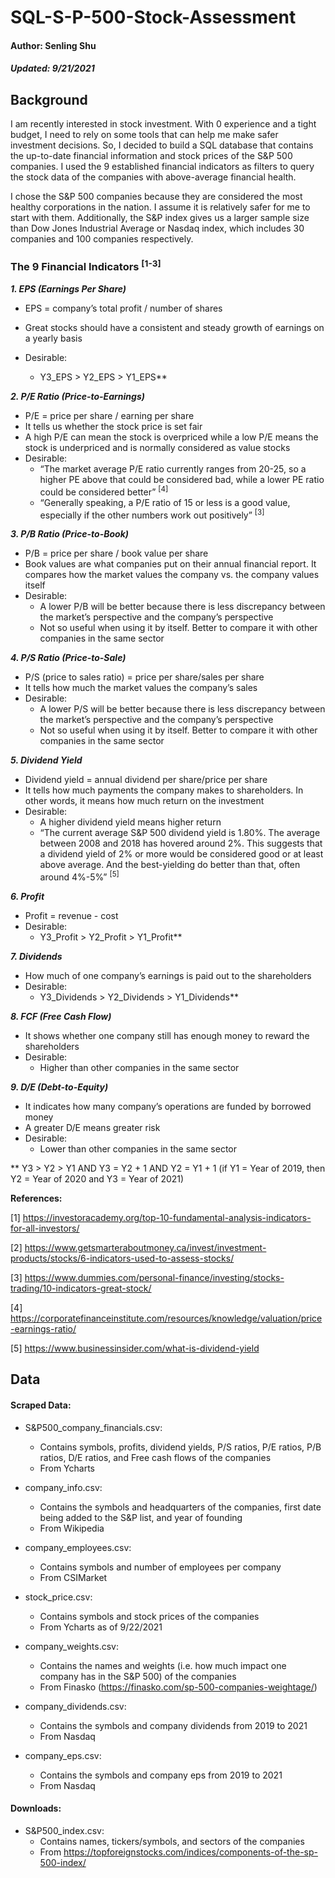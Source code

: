 # SQL-S-P-500-Stock-Assessment
#### Author: Senling Shu
##### Updated: 9/21/2021


## Background

I am recently interested in stock investment. With 0 experience and a tight budget, I need to rely on some tools that can help me make safer investment decisions. So, I decided to build a SQL database that contains the up-to-date financial information and stock prices of the S&P 500 companies. I used the 9 established financial indicators as filters to query the stock data of the companies with above-average financial health.    


I chose the S&P 500 companies because they are considered the most healthy corporations in the nation. I assume it is relatively safer for me to start with them. Additionally, the S&P index gives us a larger sample size than Dow Jones Industrial Average or Nasdaq index, which includes 30 companies and 100 companies respectively.



### The 9 Financial Indicators <sup>[1-3]<sup>

***1. EPS (Earnings Per Share)***

   - EPS = company’s total profit / number of shares 
   - Great stocks should have a consistent and steady growth of earnings on a yearly basis 
   
   - Desirable: 
      * Y3_EPS > Y2_EPS > Y1_EPS**

***2. P/E Ratio (Price-to-Earnings)***

   - P/E = price per share / earning per share 
   - It tells us whether the stock price is set fair
   - A high P/E can mean the stock is overpriced while a low P/E means the stock is underpriced and is normally considered as value stocks 
   - Desirable: 
      * “The market average P/E ratio currently ranges from 20-25, so a higher PE above that could be considered bad, while a lower PE ratio could be considered better” <sup>[4]<sup>   
      * “Generally speaking, a P/E ratio of 15 or less is a good value, especially if the other numbers work out positively” <sup>[3]<sup>

***3. P/B Ratio (Price-to-Book)***

   - P/B = price per share / book value per share 
   - Book values are what companies put on their annual financial report. It compares how the market values the company vs. the company values itself 
   - Desirable: 
      * A lower P/B will be better because there is less discrepancy between the market’s perspective and the company’s perspective 
      * Not so useful when using it by itself. Better to compare it with other companies in the same sector

***4. P/S Ratio (Price-to-Sale)***

   - P/S (price to sales ratio) = price per share/sales per share
   - It tells how much the market values the company’s sales
   - Desirable: 
      * A lower P/S will be better because there is less discrepancy between the market’s perspective and the company’s perspective 
      * Not so useful when using it by itself. Better to compare it with other companies in the same sector 

***5. Dividend Yield***

   - Dividend yield = annual dividend per share/price per share 
   - It tells how much payments the company makes to shareholders. In other words,  it means how much return on the investment 
   - Desirable:
      * A higher dividend yield means higher return
      * “The current average S&P 500 dividend yield is 1.80%. The average between 2008 and 2018 has hovered around 2%. This suggests that a dividend yield of 2% or more would be considered good or at least above average. And the best-yielding do better than that, often around 4%-5%” <sup>[5]<sup>
      
***6. Profit***

   - Profit = revenue - cost 
   - Desirable:
      * Y3_Profit > Y2_Profit > Y1_Profit** 

***7. Dividends***

   - How much of one company’s earnings is paid out to the shareholders 
   - Desirable:
      * Y3_Dividends > Y2_Dividends > Y1_Dividends**

***8. FCF (Free Cash Flow)***

   - It shows whether one company still has enough money to reward the shareholders 
   - Desirable: 
      * Higher than other companies in the same sector 
      
***9. D/E (Debt-to-Equity)***

   - It indicates how many company’s operations are funded by borrowed money 
   - A greater D/E means greater risk 
   - Desirable: 
      * Lower than other companies in the same sector 

** Y3 > Y2 > Y1 AND Y3 = Y2 + 1 AND Y2 = Y1 + 1 \(if Y1 = Year of 2019, then Y2 = Year of 2020 and Y3 = Year of 2021\)  

**References:**

\[1\] https://investoracademy.org/top-10-fundamental-analysis-indicators-for-all-investors/

\[2\] https://www.getsmarteraboutmoney.ca/invest/investment-products/stocks/6-indicators-used-to-assess-stocks/

\[3\] https://www.dummies.com/personal-finance/investing/stocks-trading/10-indicators-great-stock/

\[4\] https://corporatefinanceinstitute.com/resources/knowledge/valuation/price-earnings-ratio/

\[5\] https://www.businessinsider.com/what-is-dividend-yield


## Data 

#### Scraped Data: 

- S&P500_company_financials.csv:
  * Contains symbols, profits, dividend yields, P/S ratios, P/E ratios, P/B ratios, D/E ratios, and Free cash flows of the companies
  * From Ycharts 

- company_info.csv: 
  * Contains the symbols and headquarters of the companies, first date being added to the S&P list, and year of founding 
  * From Wikipedia
  
- company_employees.csv:
  * Contains symbols and number of employees per company
  * From CSIMarket

- stock_price.csv:
  * Contains symbols and stock prices of the companies 
  * From Ycharts as of 9/22/2021

- company_weights.csv: 
  * Contains the names and weights (i.e. how much impact one company has in the S&P 500) of the companies 
  * From Finasko (https://finasko.com/sp-500-companies-weightage/)

- company_dividends.csv:
  * Contains the symbols and company dividends from 2019 to 2021   
  * From Nasdaq

- company_eps.csv:
  * Contains the symbols and company eps from 2019 to 2021   
  * From Nasdaq




  
#### Downloads:

- S&P500_index.csv: 
  * Contains names, tickers/symbols, and sectors of the companies 
  * From https://topforeignstocks.com/indices/components-of-the-sp-500-index/


